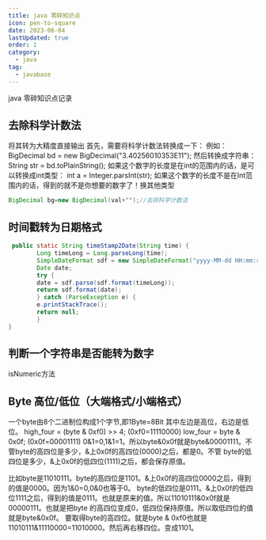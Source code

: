 ```yaml
---
title: java 零碎知识点
icon: pen-to-square
date: 2023-06-04
lastUpdated: true
order: 1
category:
  - java
tag:
  - javabase
---
```


java 零碎知识点记录

<!-- more -->

## 去除科学计数法
将其转为大精度直接输出
首先，需要将科学计数法转换成一下：
例如：
BigDecimal bd = new BigDecimal("3.40256010353E11");
然后转换成字符串：
String str = bd.toPlainString();
如果这个数字的长度是在int的范围内的话，是可以转换成int类型：
int a = Integer.parsInt(str);
如果这个数字的长度不是在Int范围内的话，得到的就不是你想要的数字了！换其他类型

```java
BigDecimal bg=new BigDecimal(val+"");//去除科学计数法
```

## 时间戳转为日期格式

```java
 public static String timeStamp2Date(String time) {
        Long timeLong = Long.parseLong(time);
        SimpleDateFormat sdf = new SimpleDateFormat("yyyy-MM-dd HH:mm:ss");//要转换的时间格式
        Date date;
        try {
        date = sdf.parse(sdf.format(timeLong));
        return sdf.format(date);
        } catch (ParseException e) {
        e.printStackTrace();
        return null;
        }
}
```



## 判断一个字符串是否能转为数字
isNumeric方法

## Byte 高位/低位（大端格式/小端格式）
一个byte由8个二进制位构成1个字节,即1Byte=8Bit
其中左边是高位，右边是低位。
high_four = (byte & 0xf0) >> 4;  (0xf0=11110000)
low_four = byte & 0x0f;   (0x0f=00001111)
0&1=0,1&1=1。所以byte&0x0f就是byte&00001111。不管byte的高四位是多少，&上0x0f的高四位(0000)之后，都是0。不管
byte的低四位是多少，&上0x0f的低四位(1111)之后，都会保存原值。

比如byte是11010111。byte的高四位是1101。&上0x0f的高四位0000之后，得到的值是0000。因为1&0=0,0&0也等于0。
byte的低四位是0111。&上0x0f的低四位1111之后，得到的值是0111。也就是原来的值。所以11010111&0x0f就是00000111。也就是把byte
的高四位变成0，低四位保持原值。所以取低四位的值就是byte&0x0f。
要取得byte的高四位。就是byte & 0xf0也就是11010111&11110000=11010000。然后再右移四位。变成1101。